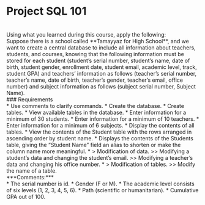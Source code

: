 # Project SQL 101
<br>
Using what you learned during this course, apply the following: <br>
Suppose there is a school called **Tamayyaz for High School**, and we want to create a central database to include all information about teachers, students, and courses, knowing that the following information must be stored for each student (student’s serial number, student’s name, date of birth, student gender, enrollment date, student email, academic level, track, student GPA) and teachers’ information as follows (teacher’s serial number, teacher’s name, date of birth, teacher’s gender, teacher’s email, office number) and subject information as follows (subject serial number, Subject Name).
<br>
### Requirements
<br>
* Use comments to clarify commands.
* Create the database.
* Create tables. 
* View available tables in the database.
* Enter information for a minimum of 30 students.
* Enter information for a minimum of 10 teachers. 
* Enter information for a minimum of 6 subjects. 
* Display the contents of all tables.
* View the contents of the Student table with the rows arranged in ascending order by student name. 
* Displays the contents of the Students table, giving the “Student Name” field an alias to shorten or make the column name more meaningful.
* > Modification of data.
>> Modifying a student’s data and changing the student’s email.
>> Modifying a teacher’s data and changing his office number.
* > Modification of tables.
>> Modify the name of a table. 
<br>
***Comments:***
<br>
* The serial number is id. 
* Gender (F or M). 
* The academic level consists of six levels (1, 2, 3, 4, 5, 6).
* Path (scientific or humanitarian).
* Cumulative GPA out of 100. 
